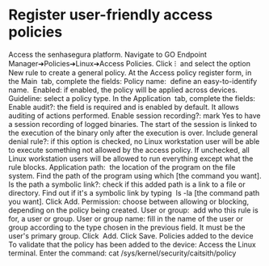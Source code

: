 # Register user-friendly access policies 

Access the senhasegura platform.
Navigate to 
GO Endpoint Manager➔Policies➔Linux➔Access Policies.
Click 
⁝ 
and select the option 
New rule
 to create a general policy.
At the 
Access policy register
 form, in the 
Main 
tab, complete the fields:
Policy name: 
define an easy-to-identify name. 
Enabled:
 if enabled, the policy will be applied across devices.
Guideline:
 select a policy type.
In the 
Application 
tab, complete the fields:
Enable audit?:
 the field is required and is enabled by default. It allows auditing of actions performed.
Enable session recording?:
 mark 
Yes
 to have a session recording of logged binaries. The start of the session is linked to the execution of the binary only after the execution is over.
Include general denial rule?:
 if this option is checked, no Linux workstation user will be able to execute something not allowed by the access policy. If unchecked, all Linux workstation users will be allowed to run everything except what the rule blocks.
Application path: 
the location of the program on the file system. Find the path of the program using 
which [the command you want].
Is the path a symbolic link?:
 check if this added path is a link to a file or directory. Find out if it's a symbolic link by typing
 ls -la [the command path you want].
Click 
Add.
Permission:
 choose between allowing or blocking, depending on the policy being created.
User or group: 
add who this rule is for, a user or group.
User or group name:
 fill in the name of the user or group according to the type chosen in the previous field. It must be the user's primary group.
Click
 Add.
Click 
Save.
Policies added to the device
To validate that the policy has been added to the device:
Access the Linux terminal.
Enter the command:
cat /sys/kernel/security/caitsith/policy